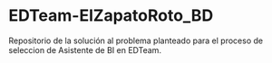 # EDTeam-ElZapatoRoto_BD
Repositorio de la solución al problema planteado para el proceso de seleccion de Asistente de BI en EDTeam.
